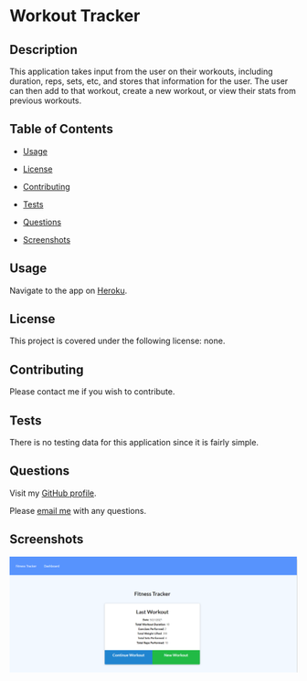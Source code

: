 # Workout Tracker

  ## Description

  This application takes input from the user on their workouts, including duration, reps, sets, etc, and stores that information for the user. The user can then add to that workout, create a new workout, or view their stats from previous workouts.  


  ## Table of Contents 

  * [Usage](#usage)

  * [License](#license)

  * [Contributing](#contributing)

  * [Tests](#tests)

  * [Questions](#questions)

  * [Screenshots](#screenshots)


  ## Usage

  Navigate to the app on [Heroku](https://workout-tracker-564.herokuapp.com/). 


  ## License

  This project is covered under the following license: none.


  ## Contributing

  Please contact me if you wish to contribute. 


  ## Tests

  There is no testing data for this application since it is fairly simple. 


  ## Questions

  Visit my [GitHub profile](https://www.github.com/aliciachamar).

  Please [email me](aliciachamar@gmail.com) with any questions. 

  
  ## Screenshots

  ![Main Screenshot](https://raw.githubusercontent.com/aliciachamar/workout-tracker/main/public/assets/images/main-screenshot.PNG)
